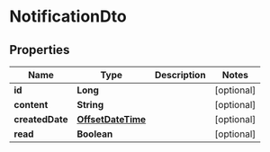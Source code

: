 # NotificationDto

## Properties
Name | Type | Description | Notes
------------ | ------------- | ------------- | -------------
**id** | **Long** |  |  [optional]
**content** | **String** |  |  [optional]
**createdDate** | [**OffsetDateTime**](OffsetDateTime.md) |  |  [optional]
**read** | **Boolean** |  |  [optional]
